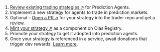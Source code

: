 1. [Review existing trading strategies ↗](https://github.com/valory-xyz/trader/tree/main/strategies) for Prediction Agents.
1. Implement a new strategy for agents to trade in prediction markets.
1. Optional – [Open a PR ↗](https://github.com/valory-xyz/trader/tree/main/strategies) for your strategy into the trader repo and get a review.
1. [Mint your strategy ↗](https://registry.olas.network/ethereum/components/mint) as a component on Olas Registry.
1. Promote your strategy to get it adopted into prediction agents.
1. Once your strategy is referenced in a service, await donations that trigger dev rewards. [Learn more](https://tokenomics.olas.network/dev-incentives).